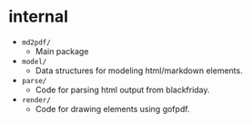# internal

- `md2pdf/`
  - Main package
- `model/`
  - Data structures for modeling html/markdown elements.
- `parse/`
  - Code for parsing html output from blackfriday.
- `render/`
  - Code for drawing elements using gofpdf.
